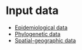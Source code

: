 # Input data

- [Epidemiological data](epidemiological/)
- [Phylogenetic data](phylogenetic/)
- [Spatial-geographic data](spatial-geographic/)